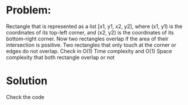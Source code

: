 # Problem:
Rectangle that is represented as a list [x1, y1, x2, y2], where (x1, y1) is the coordinates of its top-left corner,
and (x2, y2) is the coordinates of its bottom-right corner.
Now two rectangles overlap if the area of their intersection is positive.
Two rectangles that only touch at the corner or edges do not overlap.
Check in O(1) Time complexity and O(1) Space complexity that both rectangle overlap or not 

# Solution
Check the code